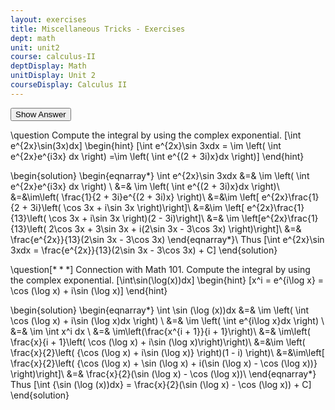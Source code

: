 ```yaml
---
layout: exercises
title: Miscellaneous Tricks - Exercises
dept: math
unit: unit2
course: calculus-II
deptDisplay: Math
unitDisplay: Unit 2
courseDisplay: Calculus II
---
```


<div class="answerBox">
<button onclick="myFunction('answer1')" class="answerButton">Show Answer</button>
<div  id="answer1" class="answer" >


\question Compute the integral  by using the complex exponential. 
\[\int e^{2x}\sin(3x)dx\]
\begin{hint} \[\int e^{2x}\sin 3xdx  = \im \left( \int e^{2x}e^{i3x} dx \right) =\im \left( \int e^{(2 + 3i)x}dx \right)\] \end{hint}

\begin{solution}
\begin{eqnarray*}
\int e^{2x}\sin 3xdx &=& \im  \left( \int e^{2x}e^{i3x} dx \right) \\
&=& \im \left( \int e^{(2 + 3i)x}dx \right)\\
&=&\im\left( \frac{1}{2 + 3i}e^{(2 + 3i)x} \right)\\
&=&\im \left[ e^{2x}\frac{1}{2 + 3i}\left( \cos 3x + i\sin 3x \right)\right]\\
&=&\im \left[ e^{2x}\frac{1}{13}\left( \cos 3x + i\sin 3x \right)(2 - 3i)\right]\\
&=& \im \left[e^{2x}\frac{1}{13}\left( 2\cos 3x + 3\sin 3x + i(2\sin 3x - 3\cos 3x) \right)\right]\\
&=& \frac{e^{2x}}{13}(2\sin 3x - 3\cos 3x)
\end{eqnarray*}\\
Thus 
\[\int e^{2x}\sin 3xdx   =  \frac{e^{2x}}{13}(2\sin 3x - 3\cos 3x) + C\]
\end{solution}

\question[$***$] Connection with Math 101. Compute the integral  by using the complex exponential. \[\int\sin(\log(x))dx\]
\begin{hint} \[x^i = e^{i\log x} = \cos (\log x) + i\sin (\log x)\] \end{hint}

\begin{solution}
\begin{eqnarray*}
\int \sin (\log (x))dx  &=& \im \left( \int \cos (\log x) + i\sin (\log x)dx \right) \\
&=& \im \left( \int e^{i\log x}dx \right) \\
&=& \im \int x^i dx \\
&=& \im\left(\frac{x^{i + 1}}{i + 1}\right)\\
&=& \im\left( \frac{x}{i + 1}\left( \cos (\log x) + i\sin (\log x)\right)\right)\\
&=&\im \left( \frac{x}{2}\left( {\cos (\log x) + i\sin (\log x)} \right)(1 - i) \right)\\
&=&\im\left[ \frac{x}{2}\left( {\cos (\log x) + \sin (\log x) + i(\sin (\log x) - \cos (\log x))} \right)\right]\\
&=& \frac{x}{2}(\sin (\log x) - \cos (\log x))\\
\end{eqnarray*}
Thus
\[\int {\sin (\log (x))dx}  = \frac{x}{2}(\sin (\log x) - \cos (\log x)) + C\]
\end{solution}
